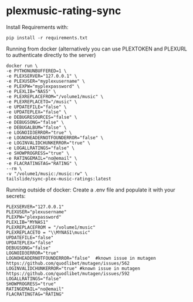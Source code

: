 # plexmusic-rating-sync

Install Requirements with:

```
pip install -r requirements.txt
```

Running from docker (alternatively you can use PLEXTOKEN and PLEXURL to authenticate directly to the server)

```
docker run \
-e PYTHONUNBUFFERED=1 \
-e PLEXSERVER="127.0.0.1" \
-e PLEXUSER="myplexusername" \
-e PLEXPW="myplexpassword" \
-e PLEXLIB="NAS5" \
-e PLEXREPLACEFROM="/volume1/music" \
-e PLEXREPLACETO="/music" \
-e UPDATEFILE="false" \
-e UPDATEPLEX="false" \
-e DEBUGRESOURCES="false" \
-e DEBUGSONG="false" \
-e DEBUGALBUM="false" \
-e LOGNOID3ERROR="true" \
-e LOGNOHEADERNOTFOUNDERROR="false" \
-e LOGINVALIDCHUNKERROR="true" \
-e LOGALLRATINGS="false" \
-e SHOWPROGRESS="true" \
-e RATINGEMAIL="no@email" \
-e FLACRATINGTAG="RATING" \
--rm \
-v "/volume1/music:/music:rw" \
tailslide/sync-plex-music-ratings:latest
```

Running outside of docker: Create a .env file and populate it with your secrets:

```
PLEXSERVER="127.0.0.1"
PLEXUSER="plexusername"
PLEXPW="plexpassword"
PLEXLIB="MYNAS1"
PLEXREPLACEFROM = "/volume1/music"
PLEXREPLACETO = "\\MYNAS1\music"
UPDATEFILE="false"
UPDATEPLEX="false"
DEBUGSONG="false"
LOGNOID3ERROR="true"
LOGNOHEADERNOTFOUNDERROR="false"  #known issue in mutagen https://github.com/quodlibet/mutagen/issues/562
LOGINVALIDCHUNKERROR="true" #known issue in mutagen https://github.com/quodlibet/mutagen/issues/592
LOGALLRATINGS="false"
SHOWPROGRESS="true"
RATINGEMAIL="no@email"
FLACRATINGTAG="RATING"
```

